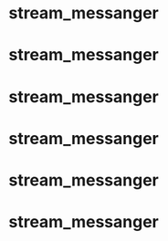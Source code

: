 # stream_messanger
# stream_messanger
# stream_messanger
# stream_messanger
# stream_messanger
# stream_messanger

